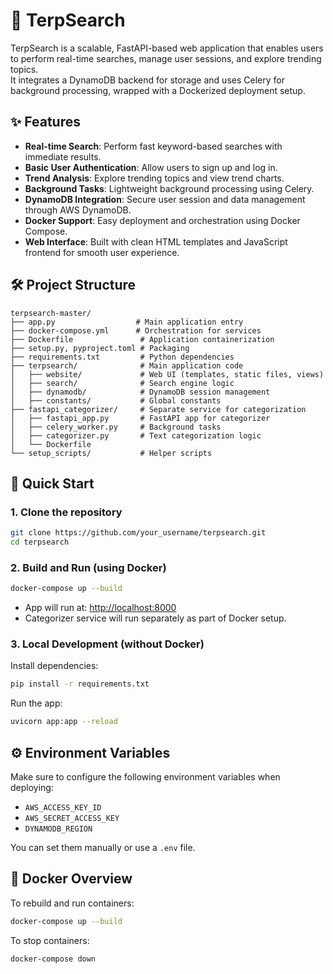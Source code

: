 # 🔎 TerpSearch

TerpSearch is a scalable, FastAPI-based web application that enables users to perform real-time searches, manage user sessions, and explore trending topics.  
It integrates a DynamoDB backend for storage and uses Celery for background processing, wrapped with a Dockerized deployment setup.

## ✨ Features

- **Real-time Search**: Perform fast keyword-based searches with immediate results.
- **Basic User Authentication**: Allow users to sign up and log in.
- **Trend Analysis**: Explore trending topics and view trend charts.
- **Background Tasks**: Lightweight background processing using Celery.
- **DynamoDB Integration**: Secure user session and data management through AWS DynamoDB.
- **Docker Support**: Easy deployment and orchestration using Docker Compose.
- **Web Interface**: Built with clean HTML templates and JavaScript frontend for smooth user experience.

## 🛠️ Project Structure

```
terpsearch-master/
├── app.py                  # Main application entry
├── docker-compose.yml      # Orchestration for services
├── Dockerfile               # Application containerization
├── setup.py, pyproject.toml # Packaging
├── requirements.txt         # Python dependencies
├── terpsearch/              # Main application code
│   ├── website/             # Web UI (templates, static files, views)
│   ├── search/              # Search engine logic
│   ├── dynamodb/            # DynamoDB session management
│   ├── constants/           # Global constants
├── fastapi_categorizer/     # Separate service for categorization
│   ├── fastapi_app.py       # FastAPI app for categorizer
│   ├── celery_worker.py     # Background tasks
│   ├── categorizer.py       # Text categorization logic
│   └── Dockerfile
└── setup_scripts/           # Helper scripts
```

## 🚀 Quick Start

### 1. Clone the repository
```bash
git clone https://github.com/your_username/terpsearch.git
cd terpsearch
```

### 2. Build and Run (using Docker)
```bash
docker-compose up --build
```
- App will run at: [http://localhost:8000](http://localhost:8000)  
- Categorizer service will run separately as part of Docker setup.

### 3. Local Development (without Docker)

Install dependencies:
```bash
pip install -r requirements.txt
```

Run the app:
```bash
uvicorn app:app --reload
```

## ⚙️ Environment Variables

Make sure to configure the following environment variables when deploying:

- `AWS_ACCESS_KEY_ID`
- `AWS_SECRET_ACCESS_KEY`
- `DYNAMODB_REGION`

You can set them manually or use a `.env` file.

## 🐳 Docker Overview

To rebuild and run containers:
```bash
docker-compose up --build
```

To stop containers:
```bash
docker-compose down
```
